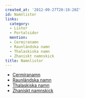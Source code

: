 ```yaml
---
created_at: '2012-09-27T20:18:20Z'
id: Namnlistor
links:
  category:
  - Listor
  - Portalsidor
  mention:
  - Cermiranamn
  - Raunländska namn
  - Thalaskiska namn
  - Zhaniskt namnskick
title: Namnlistor
---
```


-   [Cermiranamn]
-   [Raunländska namn]
-   [Thalaskiska namn]
-   [Zhaniskt namnskick]

  [Cermiranamn]: Cermiranamn
  [Raunländska namn]: Raunländska_namn
  [Thalaskiska namn]: Thalaskiska_namn
  [Zhaniskt namnskick]: Zhaniskt_namnskick